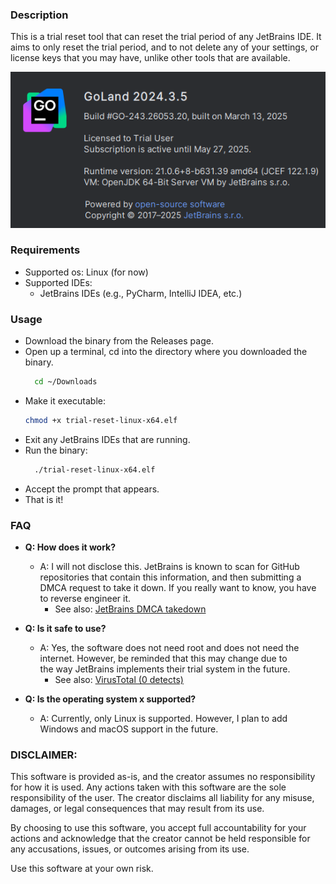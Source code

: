 ### Description
This is a trial reset tool that can reset the trial period of any JetBrains IDE. It aims to only reset the trial period,
and to not delete any of your settings, or license keys that you may have, unlike other tools that are available.

![Alt Text](screen1.png)


### Requirements
- Supported os: Linux (for now)
- Supported IDEs:
  - JetBrains IDEs (e.g., PyCharm, IntelliJ IDEA, etc.)

### Usage
- Download the binary from the Releases page.
- Open up a terminal, cd into the directory where you downloaded the binary.
  ```bash
    cd ~/Downloads
  ```
- Make it executable:
  ```bash
  chmod +x trial-reset-linux-x64.elf
  ```
- Exit any JetBrains IDEs that are running.
- Run the binary:
  ```bash
    ./trial-reset-linux-x64.elf
    ```
- Accept the prompt that appears.
- That is it!

### FAQ
- **Q: How does it work?**
  - A: I will not disclose this. JetBrains is known to scan for GitHub repositories that contain this information,
    and then submitting a DMCA request to take it down. If you really want to know, you have to reverse engineer it.
    - See also: [JetBrains DMCA takedown](https://github.com/github/dmca/blob/master/2022/04/2022-04-13-jetbrains.md)

- **Q: Is it safe to use?**
  - A: Yes, the software does not need root and does not need the internet. However, be reminded that this may change due to  
    the way JetBrains implements their trial system in the future.
    - See also: [VirusTotal (0 detects)](https://www.virustotal.com/gui/file/3908999dac8596e4793e72c18b4e102e40f787c4cd17987ac81087dab1bb57f4?nocache=1)

- **Q: Is the operating system x supported?**
  - A: Currently, only Linux is supported. However, I plan to add Windows and macOS support in the future.
   
### DISCLAIMER:

This software is provided as-is, and the creator assumes no responsibility for how it is used.
Any actions taken with this software are the sole responsibility of the user.
The creator disclaims all liability for any misuse, damages, or legal consequences that may result from its use.

By choosing to use this software, you accept full accountability for your actions and acknowledge that the creator
cannot be held responsible for any accusations, issues, or outcomes arising from its use.

Use this software at your own risk.
